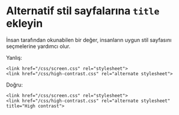 # Alternatif stil sayfalarına `title` ekleyin

İnsan tarafından okunabilen bir değer, insanların uygun stil sayfasını seçmelerine yardımcı olur.

Yanlış:

```
<link href="/css/screen.css" rel="stylesheet">
<link href="/css/high-contrast.css" rel="alternate stylesheet">
```

Doğru:

```
<link href="/css/screen.css" rel="stylesheet">
<link href="/css/high-contrast.css" rel="alternate stylesheet" title="High contrast">
```
